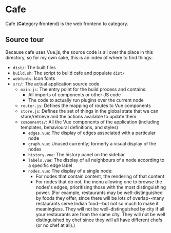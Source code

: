 # Cafe

Cafe (**Ca**tegory **f**ront**e**nd) is the web frontend to
category.

## Source tour

Because cafe uses Vue.js, the source code is all over the place in
this directory, so for my own sake, this is an index of where to find
things:

* `dist/`: The built files
* `build.sh`: The script to build cafe and populate `dist/`
* `webfonts`: Icon fonts
* `src/`: The actual application source code
  * `main.js`: The entry point for the build process and contains:
    * All imports of components or other JS code
    * The code to actually run plugins over the current node
  * `router.js`: Defines the mapping of routes to Vue components
  * `store.js`: Defines the set of things in the global state that we can
    store/retrieve and the actions available to update them
  * `components/`: All the Vue components of the application
    (including templates, behavioural definitions, and styles)
    * `edges.vue`: The display of edges associated with a particular
      node
	* `graph.vue`: Unused currently; formerly a visual display of the
      nodes
	* `history.vue`: The history panel on the sidebar
	* `labels.vue`: The display of all neighbours of a node according
      to a specific edge label
	* `nodes.vue`: The display of a single node:
	  * For nodes that contain content, the rendering of that content
	  * For nodes that do not, the menu allowing one to browse the
        nodes's edges, prioritising those with the most distinguishing
        power. (For example, restaurants may be well-distinguished by
        foods they offer, since there will be lots of overlap--many
        restaurants serve Indian food--but not so much to make it
        meaningless. They will not be well-distinguished by city if
        all your restaurants are from the same city. They will not be
        well distinguished by chef since they will all have different
        chefs (or no chef at all).)
